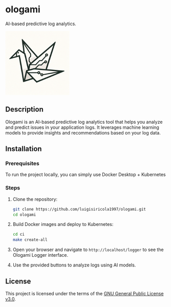 # ologami

AI-based predictive log analytics.

<img src="./.github/assets/logo.png" alt="Logo" width="200"/>

## Description

Ologami is an AI-based predictive log analytics tool that helps you analyze and predict issues in your application logs.
It leverages machine learning models to provide insights and recommendations based on your log data.

## Installation

### Prerequisites

To run the project locally, you can simply use Docker Desktop + Kubernetes

### Steps

1. Clone the repository:
    ```sh
    git clone https://github.com/luigisiricola1997/ologami.git
    cd ologami
    ```
2. Build Docker images and deploy to Kubernetes:
    ```sh
    cd ci
    make create-all
    ```
3. Open your browser and navigate to `http://localhost/logger` to see the Ologami Logger interface.

4. Use the provided buttons to analyze logs using AI models.

## License

This project is licensed under the terms of the [GNU General Public License v3.0](LICENSE).
